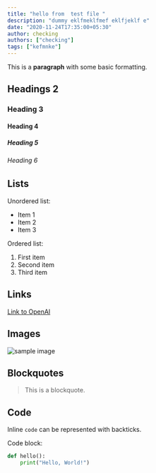 ```yaml
---
title: "hello from  test file "
description: "dummy eklfmeklfmef eklfjeklf e"
date: "2020-11-24T17:35:00+05:30"
author: checking
authors: ["checking"]
tags: ["kefmnke"]
---
```




This is a **paragraph** with some basic formatting.

## Headings 2 

### Heading 3


#### Heading 4

##### Heading 5

###### Heading 6

## Lists

Unordered list:

- Item 1
- Item 2
- Item 3

Ordered list:
1. First item
2. Second item
3. Third item

## Links

[Link to OpenAI](https://openai.com)

## Images

![sample image](https://plus.unsplash.com/premium_photo-1684746338578-4a8f89c62a91?ixlib=rb-4.0.3&ixid=M3wxMjA3fDB8MHxlZGl0b3JpYWwtZmVlZHw3fHx8ZW58MHx8fHx8&auto=format&fit=crop&w=500&q=60)

## Blockquotes

> This is a blockquote.

## Code

Inline `code` can be represented with backticks.

Code block:

```python
def hello():
    print("Hello, World!")
